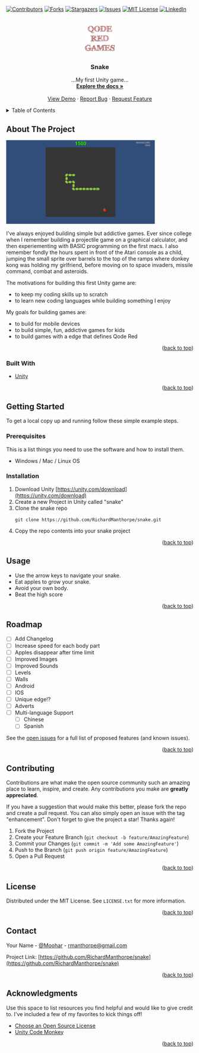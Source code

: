 <div id="top"></div>
<!--
*** Thanks for checking out Snake, my first Unity game. If you have a suggestion
*** that would make this better, please fork the repo and create a pull request
*** or simply open an issue with the tag "enhancement".
*** Don't forget to give the project a star!
*** Thanks again!
-->



<!-- PROJECT QODE RED -->
<!--
*** I'm using markdown "reference style" links for readability.
*** Reference links are enclosed in brackets [ ] instead of parentheses ( ).
*** See the bottom of this document for the declaration of the reference variables
*** for contributors-url, forks-url, etc. This is an optional, concise syntax you may use.
*** https://www.markdownguide.org/basic-syntax/#reference-style-links
-->
[![Contributors][contributors-shield]][contributors-url]
[![Forks][forks-shield]][forks-url]
[![Stargazers][stars-shield]][stars-url]
[![Issues][issues-shield]][issues-url]
[![MIT License][license-shield]][license-url]
[![LinkedIn][linkedin-shield]][linkedin-url]

<!-- PROJECT LOGO -->
<br />
<div align="center">
  <a href="https://github.com/RichardManthorpe/snake">
    <img src="Images/logo.png" alt="Logo" width="80" height="80">
  </a>

  <h3 align="center">Snake</h3>

  <p align="center">
    ...My first Unity game...
    <br />
    <a href="https://github.com/RichardManthorpe/snake"><strong>Explore the docs »</strong></a>
    <br />
    <br />
    <a href="https://github.com/RichardManthorpe/snake">View Demo</a>
    ·
    <a href="https://github.com/RichardManthorpe/snake/issues">Report Bug</a>
    ·
    <a href="https://github.com/RichardManthorpe/snake/issues">Request Feature</a>
  </p>
</div>



<!-- TABLE OF CONTENTS -->
<details>
  <summary>Table of Contents</summary>
  <ol>
    <li>
      <a href="#about-the-project">About The Project</a>
      <ul>
        <li><a href="#built-with">Built With</a></li>
      </ul>
    </li>
    <li>
      <a href="#getting-started">Getting Started</a>
      <ul>
        <li><a href="#prerequisites">Prerequisites</a></li>
        <li><a href="#installation">Installation</a></li>
      </ul>
    </li>
    <li><a href="#usage">Usage</a></li>
    <li><a href="#roadmap">Roadmap</a></li>
    <li><a href="#contributing">Contributing</a></li>
    <li><a href="#license">License</a></li>
    <li><a href="#contact">Contact</a></li>
    <li><a href="#acknowledgments">Acknowledgments</a></li>
  </ol>
</details>



<!-- ABOUT THE PROJECT -->
## About The Project
<img src="images/product-screenshot.png" alt="Snake Screen Shot" width="400"/>

I've always enjoyed building simple but addictive games. Ever since college when I remember building a projectile game on a graphical calculator, and then experiementing with BASIC programming on the first macs. I also remember fondly the hours spent in front of the Atari console as a child, jumping the small sprite over barrels to the top of the ramps where donkey kong was holding my girlfriend, before moving on to space invaders, missile command, combat and asteroids.

The motivations for building this first Unity game are:
* to keep my coding skills up to scratch
* to learn new coding languages while building something I enjoy

My goals for building games are:
* to build for mobile devices 
* to build simple, fun, addictive games for kids 
* to build games with a edge that defines Qode Red

<p align="right">(<a href="#top">back to top</a>)</p>



### Built With

* [Unity](https://unity.com/)

<p align="right">(<a href="#top">back to top</a>)</p>



<!-- GETTING STARTED -->
## Getting Started

To get a local copy up and running follow these simple example steps.

### Prerequisites

This is a list things you need to use the software and how to install them.
* Windows / Mac / Linux OS

### Installation

1. Download Unity [https://unity.com/download](https://unity.com/download)
2. Create a new Project in Unity called "snake"
3. Clone the snake repo
   ```
   git clone https://github.com/RichardManthorpe/snake.git
   ```
4. Copy the repo contents into your snake project

<p align="right">(<a href="#top">back to top</a>)</p>



<!-- USAGE EXAMPLES -->
## Usage

* Use the arrow keys to navigate your snake.
* Eat apples to grow your snake.
* Avoid your own body.
* Beat the high score

<p align="right">(<a href="#top">back to top</a>)</p>


<!-- ROADMAP -->
## Roadmap

- [ ] Add Changelog
- [ ] Increase speed for each body part
- [ ] Apples disappear after time limit
- [ ] Improved Images
- [ ] Improved Sounds
- [ ] Levels
- [ ] Walls
- [ ] Android
- [ ] IOS
- [ ] Unique edge!?
- [ ] Adverts
- [ ] Multi-language Support
    - [ ] Chinese
    - [ ] Spanish

See the [open issues](https://github.com/RichardManthorpe/snake/issues) for a full list of proposed features (and known issues).

<p align="right">(<a href="#top">back to top</a>)</p>



<!-- CONTRIBUTING -->
## Contributing

Contributions are what make the open source community such an amazing place to learn, inspire, and create. Any contributions you make are **greatly appreciated**.

If you have a suggestion that would make this better, please fork the repo and create a pull request. You can also simply open an issue with the tag "enhancement".
Don't forget to give the project a star! Thanks again!

1. Fork the Project
2. Create your Feature Branch (`git checkout -b feature/AmazingFeature`)
3. Commit your Changes (`git commit -m 'Add some AmazingFeature'`)
4. Push to the Branch (`git push origin feature/AmazingFeature`)
5. Open a Pull Request

<p align="right">(<a href="#top">back to top</a>)</p>



<!-- LICENSE -->
## License

Distributed under the MIT License. See `LICENSE.txt` for more information.

<p align="right">(<a href="#top">back to top</a>)</p>



<!-- CONTACT -->
## Contact

Your Name - [@Moohar](https://twitter.com/moohar) - rmanthorpe@gmail.com

Project Link: [https://github.com/RichardManthorpe/snake](https://github.com/RichardManthorpe/snake)

<p align="right">(<a href="#top">back to top</a>)</p>



<!-- ACKNOWLEDGMENTS -->
## Acknowledgments

Use this space to list resources you find helpful and would like to give credit to. I've included a few of my favorites to kick things off!

* [Choose an Open Source License](https://choosealicense.com)
* [Unity Code Monkey](https://unitycodemonkey.com/)

<p align="right">(<a href="#top">back to top</a>)</p>



<!-- MARKDOWN LINKS & IMAGES -->
<!-- https://www.markdownguide.org/basic-syntax/#reference-style-links -->
[contributors-shield]: https://img.shields.io/github/contributors/RichardManthorpe/snake.svg?style=for-the-badge
[contributors-url]: https://github.com/RichardManthorpe/snake/graphs/contributors
[forks-shield]: https://img.shields.io/github/forks/RichardManthorpe/snake.svg?style=for-the-badge
[forks-url]: https://github.com/RichardManthorpe/snake/network/members
[stars-shield]: https://img.shields.io/github/stars/RichardManthorpe/snake.svg?style=for-the-badge
[stars-url]: https://github.com/RichardManthorpe/snake/stargazers
[issues-shield]: https://img.shields.io/github/issues/RichardManthorpe/snake.svg?style=for-the-badge
[issues-url]: https://github.com/RichardManthorpe/snake/issues
[license-shield]: https://img.shields.io/github/license/RichardManthorpe/snake.svg?style=for-the-badge
[license-url]: https://github.com/RichardManthorpe/snake/blob/master/LICENSE.txt
[linkedin-shield]: https://img.shields.io/badge/-LinkedIn-black.svg?style=for-the-badge&logo=linkedin&colorB=555
[linkedin-url]: https://www.linkedin.com/in/richard-manthorpe-52b5a51/
[product-screenshot]: images/screenshot.png